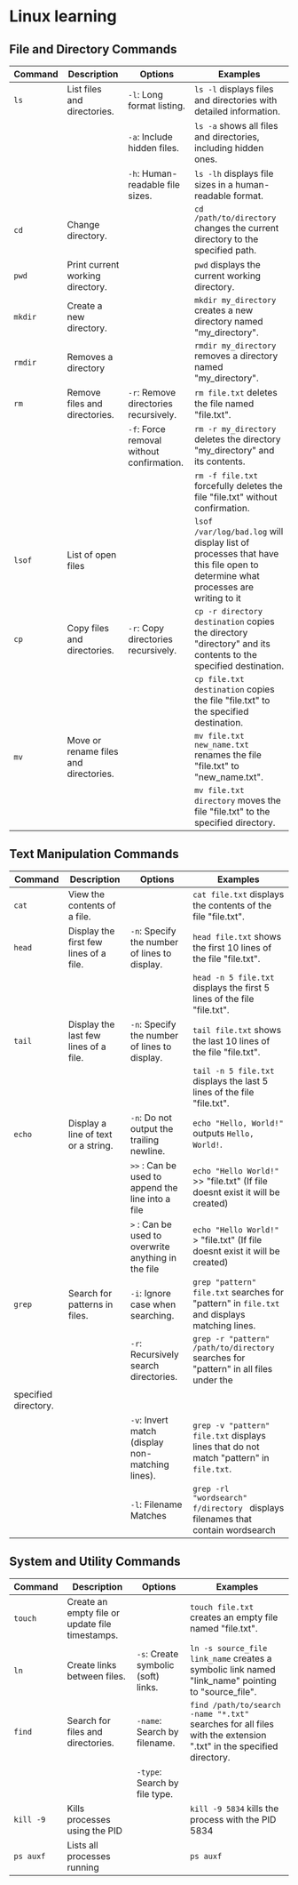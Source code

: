 # Linux learning

## File and Directory Commands

| Command | Description                       | Options                                    | Examples                                                                                     |
|---------|-----------------------------------|--------------------------------------------|----------------------------------------------------------------------------------------------|
| `ls`    | List files and directories.       | `-l`: Long format listing.                 | `ls -l` displays files and directories with detailed information.                            |
|         |                                   | `-a`: Include hidden files.                | `ls -a` shows all files and directories, including hidden ones.                              |
|         |                                   | `-h`: Human-readable file sizes.           | `ls -lh` displays file sizes in a human-readable format.                                     |
| `cd`    | Change directory.                 |                                            | `cd /path/to/directory` changes the current directory to the specified path.                 |
| `pwd`   | Print current working directory.  |                                            | `pwd` displays the current working directory.                                                |
| `mkdir` | Create a new directory.           |                                            | `mkdir my_directory` creates a new directory named "my_directory".                           |
| `rmdir` | Removes a directory               |                                            | `rmdir my_directory` removes a directory named "my_directory".                               |
| `rm`    | Remove files and directories.     | `-r`: Remove directories recursively.      | `rm file.txt` deletes the file named "file.txt".                                             |
|         |                                   | `-f`: Force removal without confirmation.  | `rm -r my_directory` deletes the directory "my_directory" and its contents.                  |
|         |                                   |                                            | `rm -f file.txt` forcefully deletes the file "file.txt" without confirmation.                |
| `lsof`  | List of open files                |                                            | `lsof /var/log/bad.log` will display list of processes that have this file open to determine what processes are writing to it  |
| `cp`    | Copy files and directories.       | `-r`: Copy directories recursively.        | `cp -r directory destination` copies the directory "directory" and its contents to the specified destination. |
|         |                                   |                                            | `cp file.txt destination` copies the file "file.txt" to the specified destination.            |
| `mv`    | Move or rename files and directories. |                                        | `mv file.txt new_name.txt` renames the file "file.txt" to "new_name.txt".                    |
|         |                                   |                                            | `mv file.txt directory` moves the file "file.txt" to the specified directory.                |

## Text Manipulation Commands

| Command | Description                              | Options                                    | Examples                                                                                     |
|---------|------------------------------------------|--------------------------------------------|----------------------------------------------------------------------------------------------|
| `cat`   | View the contents of a file.             |                                            | `cat file.txt` displays the contents of the file "file.txt".                                 |
| `head`  | Display the first few lines of a file.   | `-n`: Specify the number of lines to display. | `head file.txt` shows the first 10 lines of the file "file.txt".                           |
|         |                                          |                                            | `head -n 5 file.txt` displays the first 5 lines of the file "file.txt".                     |
| `tail`  | Display the last few lines of a file.    | `-n`: Specify the number of lines to display. | `tail file.txt` shows the last 10 lines of the file "file.txt".                            |
|         |                                          |                                            | `tail -n 5 file.txt` displays the last 5 lines of the file "file.txt".                      |
| `echo`  | Display a line of text or a string.      | `-n`: Do not output the trailing newline.   | `echo "Hello, World!"` outputs `Hello, World!`.                                             |
|         |                                          | `>>` : Can be used to append the line into a file | `echo "Hello World!"` >> "file.txt" (If file doesnt exist it will be created)                                                 
|         |                                          | `>` : Can be used to overwrite anything in the file| `echo "Hello World!"` > "file.txt" (If file doesnt exist it will be created)|
| `grep`  | Search for patterns in files.            | `-i`: Ignore case when searching.           | `grep "pattern" file.txt` searches for "pattern" in `file.txt` and displays matching lines.  |
|         |                                          | `-r`: Recursively search directories.       | `grep -r "pattern" /path/to/directory` searches for "pattern" in all files under the 
specified directory. |
|         |                                          | `-v`: Invert match (display non-matching lines). | `grep -v "pattern" file.txt` displays lines that do not match "pattern" in `file.txt`.  
|         |                                          | `-l`: Filename Matches                       | `grep -rl "wordsearch" f/directory ` displays filenames that contain wordsearch

## System and Utility Commands

| Command | Description                       | Options                              | Examples                                                                                     |
|---------|-----------------------------------|--------------------------------------|----------------------------------------------------------------------------------------------|
| `touch` | Create an empty file or update file timestamps. |                                  | `touch file.txt` creates an empty file named "file.txt".                                      |
| `ln`    | Create links between files.       | `-s`: Create symbolic (soft) links.  | `ln -s source_file link_name` creates a symbolic link named "link_name" pointing to "source_file". |
| `find`  | Search for files and directories. | `-name`: Search by filename.         | `find /path/to/search -name "*.txt"` searches for all files with the extension ".txt" in the specified directory. |
|         |                                   | `-type`: Search by file type.        |                                                                                              |
| `kill -9`| Kills processes using the PID    |                                      | `kill -9 5834` kills the process with the PID 5834                                           |
| `ps auxf` | Lists all processes running     |                                      | `ps auxf`|

